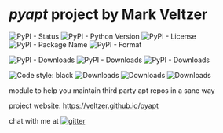 
# *pyapt* project by Mark Veltzer

![PyPI - Status](https://img.shields.io/pypi/status/pyapt)
![PyPI - Python Version](https://img.shields.io/pypi/pyversions/pyapt)
![PyPI - License](https://img.shields.io/pypi/l/pyapt)
![PyPI - Package Name](https://img.shields.io/pypi/v/pyapt)
![PyPI - Format](https://img.shields.io/pypi/format/pyapt)

![PyPI - Downloads](https://img.shields.io/pypi/dd/pyapt)
![PyPI - Downloads](https://img.shields.io/pypi/dw/pyapt)
![PyPI - Downloads](https://img.shields.io/pypi/dm/pyapt)

![Code style: black](https://img.shields.io/badge/code%20style-black-000000.svg)
![Downloads](https://pepy.tech/badge/pyapt)
![Downloads](https://pepy.tech/badge/pyapt/month)
![Downloads](https://pepy.tech/badge/pyapt/week)



module to help you maintain third party apt repos in a sane way

project website: <https://veltzer.github.io/pyapt>

chat with me at [![gitter](https://badges.gitter.im/Join%20Chat.svg)](https://gitter.im/veltzer/mark.veltzer)


